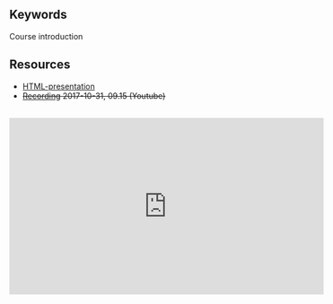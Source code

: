 ## Keywords
Course introduction

## Resources
- [HTML-presentation](https://rawgit.com/2dv611/syllabus/master/resources/lectures/00_course-Introduction/index.html#/)
- <del>[Recording](https://youtu.be/B7SVrB6_PPw?t=4m40s&list=PLSWJPPj5sKmry_AUw35ypwxNBUU9YK1K-) 2017-10-31, 09.15 (Youtube)</del>

<br />
<iframe width="560" height="315" src="https://www.youtube.com/embed/#?t=4m40s&list=PLSWJPPj5sKmry_AUw35ypwxNBUU9YK1K-" frameborder="0" allowfullscreen></iframe>